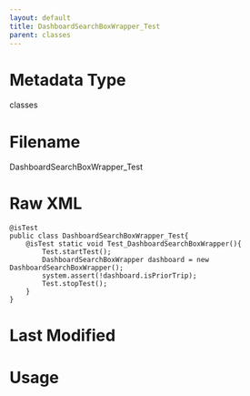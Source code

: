 ```yaml
---
layout: default
title: DashboardSearchBoxWrapper_Test
parent: classes
---
```

# Metadata Type
classes


# Filename 
DashboardSearchBoxWrapper_Test


# Raw XML
```
@isTest
public class DashboardSearchBoxWrapper_Test{
    @isTest static void Test_DashboardSearchBoxWrapper(){
        Test.startTest();
        DashboardSearchBoxWrapper dashboard = new DashboardSearchBoxWrapper();
        system.assert(!dashboard.isPriorTrip);
        Test.stopTest();
    }
}
```


# Last Modified


# Usage
